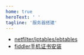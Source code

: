 ```yaml
---
home: true
heroText: ' '
tagline: '服务器搭建'
---
```


- [netfilter/iptables/ebtables](/common/serverConfig/netfilter/netfilter.html)
- [fiddler手机证书安装](/common/serverConfig/fiddler/fiddlerAppCapConfig.html)
